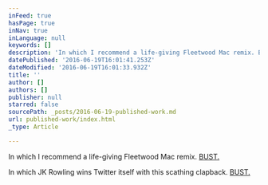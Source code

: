 ```yaml
---
inFeed: true
hasPage: true
inNav: true
inLanguage: null
keywords: []
description: 'In which I recommend a life-giving Fleetwood Mac remix. BUST. '
datePublished: '2016-06-19T16:01:41.253Z'
dateModified: '2016-06-19T16:01:33.932Z'
title: ''
author: []
authors: []
publisher: null
starred: false
sourcePath: _posts/2016-06-19-published-work.md
url: published-work/index.html
_type: Article

---
```

In which I recommend a life-giving Fleetwood Mac remix. [BUST. ][0]

In which JK Rowling wins Twitter itself with this scathing clapback. [BUST. ][1]

[0]: http://bust.com/music/15305-guaranteed-to-give-you-life-this-fleetwood-mac-dance-remix.html
[1]: http://bust.com/index.php?option=com_content&view=article&id=15250